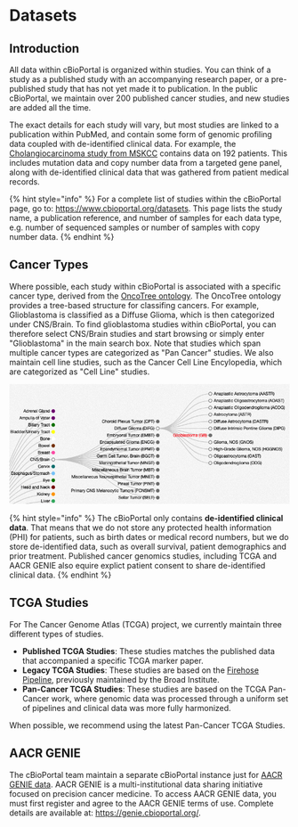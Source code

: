 # Datasets
 
## Introduction

All data within cBioPortal is organized within studies.  You can think of a study as a published study with an accompanying research paper, or a pre-published study that has not yet made it to publication.  In the public cBioPortal, we maintain over 200 published cancer studies, and new studies are added all the time.

The exact details for each study will vary, but most studies are linked to a publication within PubMed, and contain some form of genomic profiling data coupled with de-identified clinical data. For example, the [Cholangiocarcinoma study from MSKCC](https://www.cbioportal.org/study/summary?id=chol_msk_2018) contains data on 192 patients. This includes mutation data and copy number data from a targeted gene panel, along with de-identified clinical data that was gathered from patient medical records.

{% hint style="info" %}
For a complete list of studies within the cBioPortal page, go to:  https://www.cbioportal.org/datasets.  This page lists the study name, a publication reference, and number of samples for each data type, e.g. number of sequenced samples or number of samples with copy number data.
{% endhint %}

## Cancer Types

Where possible, each study within cBioPortal is associated with a specific cancer type, derived from the [OncoTree ontology](http://oncotree.mskcc.org/#/home).  The OncoTree ontology provides a tree-based structure for classifing cancers.  For example, Glioblastoma  is classified as a Diffuse Glioma, which is then categorized under CNS/Brain.  To find glioblastoma studies within cBioPortal, you can therefore select CNS/Brain studies and start browsing or simply enter "Glioblastoma" in the main search box.  Note that studies which span multiple cancer types are categorized as "Pan Cancer" studies.  We also maintain cell line studies, such as the Cancer Cell Line Encylopedia, which are categorized as "Cell Line" studies.

![OncoTree Example](img/oncotree.png)

{% hint style="info" %}
The cBioPortal only contains **de-identified clinical data**.  That means that we do not store any protected health information (PHI) for patients, such as birth dates or medical record numbers, but we do store de-identified data, such as overall survival, patient demographics and prior treatment.  Published cancer genomics studies, including TCGA and AACR GENIE also equire explict patient consent to share de-identified clinical data.
{% endhint %}

## TCGA Studies

For The Cancer Genome Atlas (TCGA) project, we currently maintain three different types of studies.

 * **Published TCGA Studies**:  These studies matches the published data that accompanied a specific TCGA marker paper. 
 * **Legacy TCGA Studies**:  These studies are based on the [Firehose Pipeline](https://gdac.broadinstitute.org/), previously maintained by the Broad Institute.
 * **Pan-Cancer TCGA Studies**:  These studies are based on the TCGA Pan-Cancer work, where genomic data was processed through a uniform set of pipelines and clinical data was more fully harmonized.  

When possible, we recommend using the latest Pan-Cancer TCGA Studies.


## AACR GENIE

The cBioPortal team maintain a separate cBioPortal instance just for [AACR GENIE data](https://www.aacr.org/professionals/research/aacr-project-genie/).  AACR GENIE is a multi-institutional data sharing initiative focused on precision cancer medicine.  To access AACR GENIE data, you must first register and agree to the AACR GENIE terms of use.  Complete details are available at:  https://genie.cbioportal.org/.
